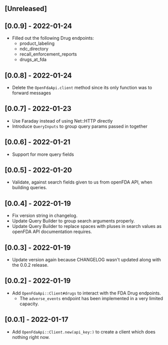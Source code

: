 ## [Unreleased]

## [0.0.9] - 2022-01-24
- Filled out the following Drug endpoints:
  - product_labeling
  - ndc_directory
  - recall_enforcement_reports
  - drugs_at_fda

## [0.0.8] - 2022-01-24
- Delete the `OpenFdaApi.client` method since its only function was to forward messages

## [0.0.7] - 2022-01-23
- Use Faraday instead of using Net::HTTP directly
- Introduce `QueryInputs` to group query params passed in together

## [0.0.6] - 2022-01-21
- Support for more query fields

## [0.0.5] - 2022-01-20
- Validate, against search fields given to us from openFDA API, when building queries.

## [0.0.4] - 2022-01-19
- Fix version string in changelog.
- Update Query Builder to group search arguments properly.
- Update Query Builder to replace spaces with pluses in search values as openFDA API documentation requires.

## [0.0.3] - 2022-01-19
- Update version again because CHANGELOG wasn't updated along with the 0.0.2 release.

## [0.0.2] - 2022-01-19

- Add `OpenFdaApi::Client#drugs` to interact with the FDA Drug endpoints.
  - The `adverse_events` endpoint has been implemented in a very limited capacity.

## [0.0.1] - 2022-01-17

- Add `OpenFdaApi::Client.new(api_key:)` to create a client which does nothing right now.

